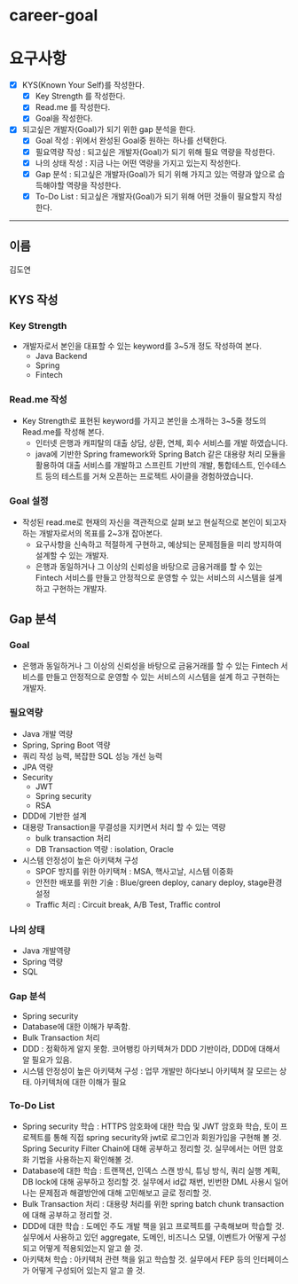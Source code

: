 # career-goal

# 요구사항
- [X] KYS(Known Your Self)를 작성한다.
    - [X] Key Strength 를 작성한다.
    - [X] Read.me 를 작성한다.
    - [X] Goal을 작성한다.
- [X] 되고싶은 개발자(Goal)가 되기 위한 gap 분석을 한다.
    - [X] Goal 작성 : 위에서 완성된 Goal중 원하는 하나를 선택한다.
    - [X] 필요역량 작성 : 되고싶은 개발자(Goal)가 되기 위해 필요 역량을 작성한다.
    - [X] 나의 상태 작성 : 지금 나는 어떤 역량을 가지고 있는지 작성한다.
    - [X] Gap 분석 : 되고싶은 개발자(Goal)가 되기 위해 가지고 있는 역량과 앞으로 습득해야할 역량을 작성한다.
    - [X] To-Do List : 되고싶은 개발자(Goal)가 되기 위해 어떤 것들이 필요할지 작성한다.

---
## 이름
김도연
## KYS 작성
### Key Strength
- 개발자로서 본인을 대표할 수 있는 keyword를 3~5개 정도 작성하여 본다. 
    - Java Backend
    - Spring
    - Fintech

### Read.me 작성
- Key Strength로 표현된 keyword를 가지고 본인을 소개하는 3~5줄 정도의 Read.me를 작성해 본다.
    - 인터넷 은행과 캐피탈의 대출 상담, 상환, 연체, 회수 서비스를 개발 하였습니다. 
    - java에 기반한 Spring framework와 Spring Batch 같은 대용량 처리 모듈을 활용하여 대출 서비스를 개발하고 스프린트 기반의 개발, 통합테스트, 인수테스트 등의 테스트를 거쳐 오픈하는 프로젝트 사이클을 경험하였습니다.

### Goal 설정
- 작성된 read.me로 현재의 자신을 객관적으로 살펴 보고 현실적으로 본인이 되고자하는 개발자로서의 목표를 2~3개 잡아본다.
    - 요구사항을 신속하고 적절하게 구현하고, 예상되는 문제점들을 미리 방지하여 설계할 수 있는 개발자.
    - 은행과 동일하거나 그 이상의 신뢰성을 바탕으로 금융거래를 할 수 있는 Fintech 서비스를 만들고 안정적으로 운영할 수 있는 서비스의 시스템을 설계 하고 구현하는 개발자.

## Gap 분석
### Goal 
- 은행과 동일하거나 그 이상의 신뢰성을 바탕으로 금융거래를 할 수 있는 Fintech 서비스를 만들고 안정적으로 운영할 수 있는 서비스의 시스템을 설계 하고 구현하는 개발자.
### 필요역량
- Java 개발 역량
- Spring, Spring Boot 역량
- 쿼리 작성 능력, 복잡한 SQL 성능 개선 능력
- JPA 역량
- Security
    - JWT
    - Spring security
    - RSA
- DDD에 기반한 설계
- 대용량 Transaction을 무결성을 지키면서 처리 할 수 있는 역량
    - bulk transaction 처리
    - DB Transaction 역량 : isolation, Oracle
- 시스템 안정성이 높은 아키택쳐 구성
    - SPOF 방지를 위한 아키택쳐 : MSA, 핵사고날, 시스템 이중화
    - 안전한 배포를 위한 기술 : Blue/green deploy, canary deploy, stage환경 설정
    - Traffic 처리 : Circuit break, A/B Test, Traffic control
### 나의 상태
- Java 개발역량
- Spring 역량
- SQL 
### Gap 분석
- Spring security 
- Database에 대한 이해가 부족함.
- Bulk Transaction 처리
- DDD : 정확하게 알지 못함. 코어뱅킹 아키텍쳐가 DDD 기반이라, DDD에 대해서 알 필요가 있음.
- 시스템 안정성이 높은 아키택쳐 구성 : 업무 개발만 하다보니 아키텍쳐 잘 모르는 상태. 아키텍처에 대한 이해가 필요
### To-Do List
- Spring security 학습 : HTTPS 암호화에 대한 학습 및 JWT 암호화 학습, 토이 프로젝트를 통해 직접 spring security와 jwt로 로그인과 회원가입을 구현해 볼 것. Spring Security Filter Chain에 대해 공부하고 정리할 것. 실무에서는 어떤 암호화 기법을 사용하는지 확인해볼 것.
- Database에 대한 학습 : 트랜잭션, 인덱스 스캔 방식, 튜닝 방식, 쿼리 실행 계획, DB lock에 대해 공부하고 정리할 것. 실무에서 id값 채번, 빈번한 DML 사용시 일어나는 문제점과 해결방안에 대해 고민해보고 글로 정리할 것.
- Bulk Transaction 처리 : 대용량 처리를 위한 spring batch chunk transaction에 대해 공부하고 정리할 것. 
- DDD에 대한 학습 : 도메인 주도 개발 책을 읽고 프로젝트를 구축해보며 학습할 것. 실무에서 사용하고 있던 aggregate, 도메인, 비즈니스 모델, 이벤트가 어떻게 구성되고 어떻게 적용되었는지 알고 쓸 것.
- 아키택쳐 학습 : 아키텍처 관련 책을 읽고 학습할 것. 실무에서 FEP 등의 인터페이스가 어떻게 구성되어 있는지 알고 쓸 것.